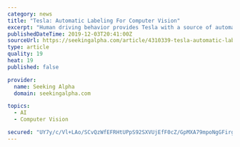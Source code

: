 ```yaml
---
category: news
title: "Tesla: Automatic Labeling For Computer Vision"
excerpt: "Human driving behavior provides Tesla with a source of automatic labels for computer vision tasks related to autonomous driving. Automatic labeling allows Tesla to leverage its vast quantity of fleet miles. This gives it an advantage over competitors like ..."
publishedDateTime: 2019-12-03T20:41:00Z
sourceUrl: https://seekingalpha.com/article/4310339-tesla-automatic-labeling-for-computer-vision
type: article
quality: 19
heat: 19
published: false

provider:
  name: Seeking Alpha
  domain: seekingalpha.com

topics:
  - AI
  - Computer Vision

secured: "UY7y/c/Vl+LAo/SCvQzWfEFRHtUPpS92SXVUjEfF0cZ/GpMXA79mpoNgGFirgyfdLQRa77VXRk3BAa5oQvP/3UmEU9TVsimQvnTkUCUSdN0m8s9X/OaCbmJEdjzUx1LDsWsuPrmcf29onEXvRokH4P34OLFehX2ziYX2iAw29YdSlzc1qNvhxwSftZEkNxieoSO+3u9y33xGPnNdL5ph/ucUSSysXh3rv1cbrYQR1L7didVK59M557J2IKZAntSPx712QFBijLFQPjIX3O+j2w==;GEiNxy9qcFZgfov5JKfgRA=="
---
```


